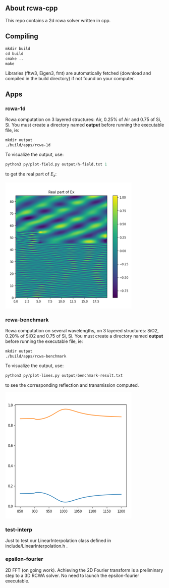 

## About rcwa-cpp
This repo contains a 2d rcwa solver written in cpp.


## Compiling
```console
mkdir build
cd build
cmake ..
make
```

Libraries (fftw3, Eigen3, fmt) are automatically fetched (download and compiled in the build directory) if not found on your computer.

## Apps

### rcwa-1d

Rcwa computation on 3 layered structures: Air, 0.25% of Air and 0.75 of Si, Si. 
You must create a directory named __output__ before running the executable file, ie:
```console
mkdir output
./build/apps/rcwa-1d
```

To visualize the output, use:
```python
python3 py/plot-field.py output/h-field.txt 1
```
to get the real part of $E_x$: 

<img src="readme-src/real-Ex.png" width="400" height="400">




### rcwa-benchmark

Rcwa computation on several wavelengths, on 3 layered structures: SiO2, 0.20% of SiO2 and 0.75 of Si, Si. 
You must create a directory named __output__ before running the executable file, ie:
```console
mkdir output
./build/apps/rcwa-benchmark
```
To visualize the output, use:
```python
python3 py/plot-lines.py output/benchmark-result.txt
```
to see the corresponding reflection and transmission computed.

<img src="readme-src/R-and-T-benchmark.png" width="400" height="400">



### test-interp

Just to test our LinearInterpolation class defined in include/LinearInterpolation.h .


### epsilon-fourier

2D FFT (on going work). Achieving the 2D Fourier transform is a preliminary step to a 3D RCWA solver.
No need to launch the epsilon-fourier executable.


